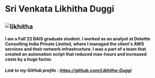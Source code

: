 # Sri Venkata Likhitha Duggi

## ![likhitha](https://github.com/Likhitha-Duggi/Introduction/assets/111375986/e4ef6d9e-25fd-47b3-b675-5ee719609eed)

#### I am a Fall'22 BAIS graduate student. I worked as an analyst at Deloitte Consulting India Private Limited, where I managed the client's AWS services and their network infrastructure. I was a part of a team that created an automation script that reduced man-hours and increased costs by a huge factor.

##### Link to my GitHub profile : https://github.com/Likhitha-Duggi
